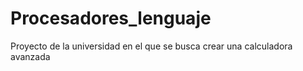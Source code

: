 # Procesadores_lenguaje
Proyecto de la universidad en el que se busca crear una calculadora avanzada
